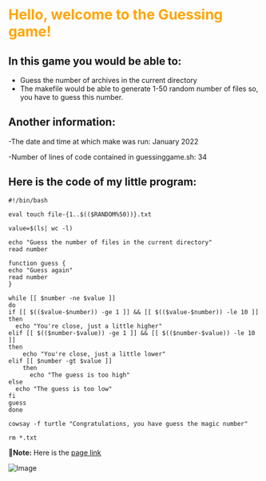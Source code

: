 # <font color="orange">Hello, welcome to the Guessing game!</font>

## In this game you would be able to:

- Guess the number of archives in the current directory
- The makefile would be able to generate 1-50 random number of files so, you  have to guess this number. 

## Another information:

-The date and time at which make was run: January 2022

-Number of lines of code contained in guessinggame.sh: 34

## Here is the code of my little program: 

```
#!/bin/bash

eval touch file-{1..$(($RANDOM%50))}.txt

value=$(ls| wc -l)

echo "Guess the number of files in the current directory"
read number

function guess {
echo "Guess again"
read number
}

while [[ $number -ne $value ]]
do
if [[ $(($value-$number)) -ge 1 ]] && [[ $(($value-$number)) -le 10 ]]
then
  echo "You're close, just a little higher"
elif [[ $(($number-$value)) -ge 1 ]] && [[ $(($number-$value)) -le 10 ]]
then
    echo "You're close, just a little lower"
elif [[ $number -gt $value ]]
    then
      echo "The guess is too high"
else
  echo "The guess is too low"
fi
guess
done

cowsay -f turtle "Congratulations, you have guess the magic number"

rm *.txt

```

:memo:**Note:**  Here is the [page link](https://xanak.github.io/Guessing_game/)

![Image](https://eresmama.com/wp-content/uploads/2017/03/AD183D1.jpg)
